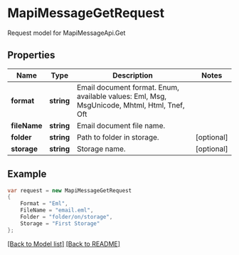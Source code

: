 
# MapiMessageGetRequest

Request model for MapiMessageApi.Get

## Properties

Name | Type | Description | Notes
---- | ---- | ----------- | -----
**format** |**string**|Email document format. Enum, available values: Eml, Msg, MsgUnicode, Mhtml, Html, Tnef, Oft |
**fileName** |**string**|Email document file name. |
**folder** |**string**|Path to folder in storage. |[optional] 
**storage** |**string**|Storage name. |[optional] 

## Example
```csharp
var request = new MapiMessageGetRequest
{ 
    Format = "Eml",
    FileName = "email.eml",
    Folder = "folder/on/storage",
    Storage = "First Storage"
};
```

[[Back to Model list]](Models.md) [[Back to README]](README.md)
